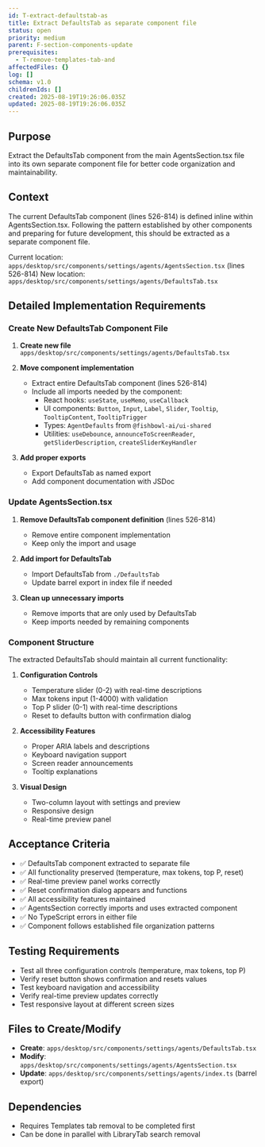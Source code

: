 ```yaml
---
id: T-extract-defaultstab-as
title: Extract DefaultsTab as separate component file
status: open
priority: medium
parent: F-section-components-update
prerequisites:
  - T-remove-templates-tab-and
affectedFiles: {}
log: []
schema: v1.0
childrenIds: []
created: 2025-08-19T19:26:06.035Z
updated: 2025-08-19T19:26:06.035Z
---
```


## Purpose

Extract the DefaultsTab component from the main AgentsSection.tsx file into its own separate component file for better code organization and maintainability.

## Context

The current DefaultsTab component (lines 526-814) is defined inline within AgentsSection.tsx. Following the pattern established by other components and preparing for future development, this should be extracted as a separate component file.

Current location: `apps/desktop/src/components/settings/agents/AgentsSection.tsx` (lines 526-814)
New location: `apps/desktop/src/components/settings/agents/DefaultsTab.tsx`

## Detailed Implementation Requirements

### Create New DefaultsTab Component File

1. **Create new file** `apps/desktop/src/components/settings/agents/DefaultsTab.tsx`

2. **Move component implementation**
   - Extract entire DefaultsTab component (lines 526-814)
   - Include all imports needed by the component:
     - React hooks: `useState`, `useMemo`, `useCallback`
     - UI components: `Button`, `Input`, `Label`, `Slider`, `Tooltip`, `TooltipContent`, `TooltipTrigger`
     - Types: `AgentDefaults` from `@fishbowl-ai/ui-shared`
     - Utilities: `useDebounce`, `announceToScreenReader`, `getSliderDescription`, `createSliderKeyHandler`

3. **Add proper exports**
   - Export DefaultsTab as named export
   - Add component documentation with JSDoc

### Update AgentsSection.tsx

1. **Remove DefaultsTab component definition** (lines 526-814)
   - Remove entire component implementation
   - Keep only the import and usage

2. **Add import for DefaultsTab**
   - Import DefaultsTab from `./DefaultsTab`
   - Update barrel export in index file if needed

3. **Clean up unnecessary imports**
   - Remove imports that are only used by DefaultsTab
   - Keep imports needed by remaining components

### Component Structure

The extracted DefaultsTab should maintain all current functionality:

1. **Configuration Controls**
   - Temperature slider (0-2) with real-time descriptions
   - Max tokens input (1-4000) with validation
   - Top P slider (0-1) with real-time descriptions
   - Reset to defaults button with confirmation dialog

2. **Accessibility Features**
   - Proper ARIA labels and descriptions
   - Keyboard navigation support
   - Screen reader announcements
   - Tooltip explanations

3. **Visual Design**
   - Two-column layout with settings and preview
   - Responsive design
   - Real-time preview panel

## Acceptance Criteria

- ✅ DefaultsTab component extracted to separate file
- ✅ All functionality preserved (temperature, max tokens, top P, reset)
- ✅ Real-time preview panel works correctly
- ✅ Reset confirmation dialog appears and functions
- ✅ All accessibility features maintained
- ✅ AgentsSection correctly imports and uses extracted component
- ✅ No TypeScript errors in either file
- ✅ Component follows established file organization patterns

## Testing Requirements

- Test all three configuration controls (temperature, max tokens, top P)
- Verify reset button shows confirmation and resets values
- Test keyboard navigation and accessibility
- Verify real-time preview updates correctly
- Test responsive layout at different screen sizes

## Files to Create/Modify

- **Create**: `apps/desktop/src/components/settings/agents/DefaultsTab.tsx`
- **Modify**: `apps/desktop/src/components/settings/agents/AgentsSection.tsx`
- **Update**: `apps/desktop/src/components/settings/agents/index.ts` (barrel export)

## Dependencies

- Requires Templates tab removal to be completed first
- Can be done in parallel with LibraryTab search removal
